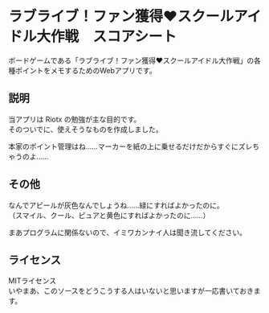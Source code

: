 ラブライブ！ファン獲得♥スクールアイドル大作戦　スコアシート
====

ボードゲームである「ラブライブ！ファン獲得♥スクールアイドル大作戦」の各種ポイントをメモするためのWebアプリです。  

## 説明
当アプリは Riotx の勉強が主な目的です。  
そのついでに、使えそうなものを作成しました。

本家のポイント管理はね……マーカーを紙の上に乗せるだけだからすぐにズレちゃうのよ……

## その他
なんでアピールが灰色なんでしょうね……緑にすればよかったのに。  
（スマイル、クール、ピュアと黄色にすればよかったのに……）

まあプログラムに関係ないので、イミワカンナイ人は聞き流してください。


## ライセンス
MITライセンス  
いやまあ、このソースをどうこうする人はいないと思いますが一応書いておきます。


